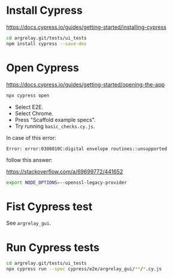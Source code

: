 
# Install Cypress

https://docs.cypress.io/guides/getting-started/installing-cypress

```sh
cd argrelay.git/tests/ui_tests
npm install cypress --save-dev
```

# Open Cypress

https://docs.cypress.io/guides/getting-started/opening-the-app

```sh
npx cypress open
```

*   Select E2E.
*   Select Chrome.
*   Press "Scaffold example specs".
*   Try running `basic_checks.cy.js`.

In case of this error:

```
Error: error:0308010C:digital envelope routines::unsupported
```

follow this answer:

https://stackoverflow.com/a/69699772/441652

```sh
export NODE_OPTIONS=--openssl-legacy-provider
```

# Fist Cypress test

See `argrelay_gui`.

# Run Cypress tests

```sh
cd argrelay.git/tests/ui_tests
npx cypress run --spec cypress/e2e/argrelay_gui/**/*.cy.js
```
